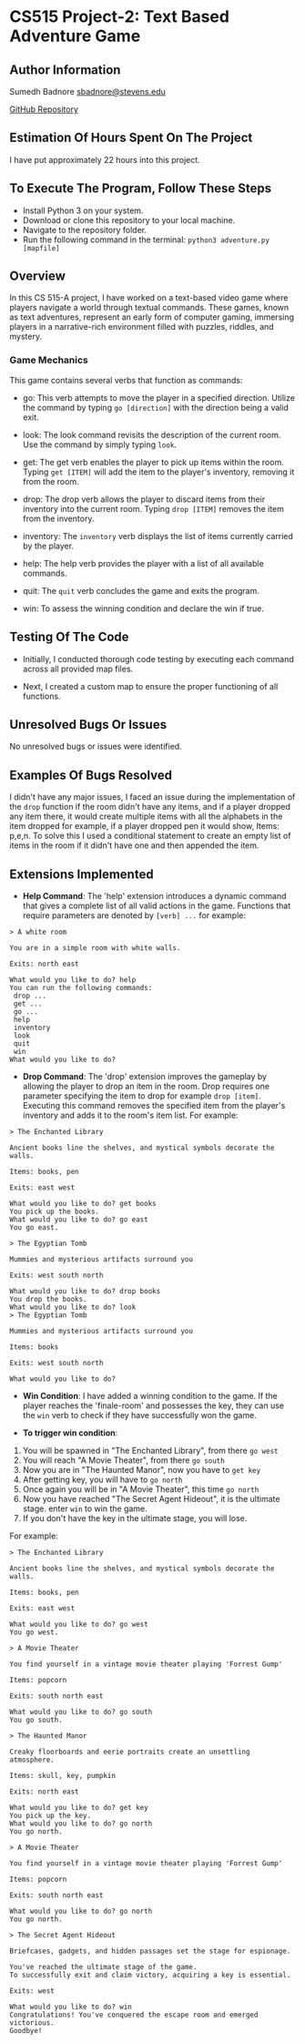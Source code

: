 # CS515 Project-2: Text Based Adventure Game

## Author Information
Sumedh Badnore 
sbadnore@stevens.edu

[GitHub Repository](https://github.com/sumedhbadnore/CS515_Project_2)

## Estimation Of Hours Spent On The Project
I have put approximately 22 hours into this project.

## To Execute The Program, Follow These Steps
- Install Python 3 on your system.
- Download or clone this repository to your local machine.
- Navigate to the repository folder.
- Run the following command in the terminal: `python3 adventure.py [mapfile]`

## Overview
In this CS 515-A project, I have worked on a text-based video game where players navigate a world through textual commands. These games, known as text adventures, represent an early form of computer gaming, immersing players in a narrative-rich environment filled with puzzles, riddles, and mystery.

### Game Mechanics
This game contains several verbs that function as commands:
- go: This verb attempts to move the player in a specified direction. Utilize the command by typing `go [direction]` with the direction being a valid exit.

- look: The look command revisits the description of the current room. Use the command by simply typing `look`.

- get: The get verb enables the player to pick up items within the room. Typing `get [ITEM]` will add the item to the player's inventory, removing it from the room.

- drop: The drop verb allows the player to discard items from their inventory into the current room. Typing `drop [ITEM]` removes the item from the inventory.

- inventory: The `inventory` verb displays the list of items currently carried by the player.

- help: The help verb provides the player with a list of all available commands.

- quit: The `quit` verb concludes the game and exits the program.

- win: To assess the winning condition and declare the win if true.

## Testing Of The Code
- Initially, I conducted thorough code testing by executing each command across all provided map files.
  
- Next, I created a custom map to ensure the proper functioning of all functions.

## Unresolved Bugs Or Issues
No unresolved bugs or issues were identified.


## Examples Of Bugs Resolved
I didn't have any major issues, I faced an issue during the implementation of the `drop` function if the room didn't have any items, and if a player dropped any item there, it would create multiple items with all the alphabets in the item dropped for example, if a player dropped pen it would show, Items: p,e,n. To solve this I used a conditional statement to create an empty list of items in the room if it didn't have one and then appended the item.


## Extensions Implemented
- **Help Command**: The 'help' extension introduces a dynamic command that gives a complete list of all valid actions in the game. Functions that require parameters are denoted by `[verb] ...` for example:

```
> A white room

You are in a simple room with white walls.

Exits: north east

What would you like to do? help
You can run the following commands:
 drop ...
 get ...
 go ...
 help
 inventory
 look
 quit
 win
What would you like to do?
```
- **Drop Command**: The 'drop' extension improves the gameplay by allowing the player to drop an item in the room. Drop requires one parameter specifying the item to drop for example `drop [item]`. Executing this command removes the specified item from the player's inventory and adds it to the room's item list. For example:
```
> The Enchanted Library

Ancient books line the shelves, and mystical symbols decorate the walls.

Items: books, pen

Exits: east west

What would you like to do? get books
You pick up the books.     
What would you like to do? go east
You go east.

> The Egyptian Tomb

Mummies and mysterious artifacts surround you

Exits: west south north

What would you like to do? drop books
You drop the books.
What would you like to do? look
> The Egyptian Tomb

Mummies and mysterious artifacts surround you

Items: books

Exits: west south north

What would you like to do?
```

- **Win Condition**: I have added a winning condition to the game. If the player reaches the 'finale-room' and possesses the key, they can use the `win` verb to check if they have successfully won the game.

- **To trigger win condition**: 
1. You will be spawned in "The Enchanted Library", from there `go west`
2. You will reach "A Movie Theater", from there `go south`
3. Now you are in "The Haunted Manor", now you have to `get key`
4. After getting key, you will have to `go north`
5. Once again you will be in "A Movie Theater", this time `go north`
5. Now you have reached "The Secret Agent Hideout", it is the ultimate stage. enter `win` to win the game.
6. If you don't have the key in the ultimate stage, you will lose.

For example:
```
> The Enchanted Library

Ancient books line the shelves, and mystical symbols decorate the walls.

Items: books, pen

Exits: east west

What would you like to do? go west
You go west.

> A Movie Theater

You find yourself in a vintage movie theater playing 'Forrest Gump'

Items: popcorn

Exits: south north east

What would you like to do? go south
You go south.

> The Haunted Manor

Creaky floorboards and eerie portraits create an unsettling atmosphere.

Items: skull, key, pumpkin

Exits: north east

What would you like to do? get key
You pick up the key.
What would you like to do? go north
You go north.

> A Movie Theater

You find yourself in a vintage movie theater playing 'Forrest Gump'

Items: popcorn

Exits: south north east

What would you like to do? go north
You go north.

> The Secret Agent Hideout

Briefcases, gadgets, and hidden passages set the stage for espionage.

You've reached the ultimate stage of the game.
To successfully exit and claim victory, acquiring a key is essential.

Exits: west

What would you like to do? win
Congratulations! You've conquered the escape room and emerged victorious.
Goodbye!
```